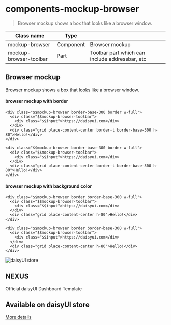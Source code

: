 # components-mockup-browser

> Browser mockup shows a box that looks like a browser window.

| Class name             | Type      |                                                |
| ---------------------- | --------- | ---------------------------------------------- |
| mockup-browser         | Component | Browser mockup                                 |
| mockup-browser-toolbar | Part      | Toolbar part which can include addressbar, etc |

## Browser mockup

Browser mockup shows a box that looks like a browser window.

[](#browser-mockup-with-border)

#### browser mockup with border

```
<div class="$$mockup-browser border-base-300 border w-full">
  <div class="$$mockup-browser-toolbar">
    <div class="$$input">https://daisyui.com</div>
  </div>
  <div class="grid place-content-center border-t border-base-300 h-80">Hello!</div>
</div>
```

```
<div class="$$mockup-browser border-base-300 border w-full">
  <div class="$$mockup-browser-toolbar">
    <div class="$$input">https://daisyui.com</div>
  </div>
  <div class="grid place-content-center border-t border-base-300 h-80">Hello!</div>
</div>
```

[](#browser-mockup-with-background-color)

#### browser mockup with background color

```
<div class="$$mockup-browser border border-base-300 w-full">
  <div class="$$mockup-browser-toolbar">
    <div class="$$input">https://daisyui.com</div>
  </div>
  <div class="grid place-content-center h-80">Hello!</div>
</div>
```

```
<div class="$$mockup-browser border border-base-300 w-full">
  <div class="$$mockup-browser-toolbar">
    <div class="$$input">https://daisyui.com</div>
  </div>
  <div class="grid place-content-center h-80">Hello!</div>
</div>
```

![daisyUI store](https://img.daisyui.com/images/store/nexus.webp)

## NEXUS  
Official daisyUI Dashboard Template

## Available on daisyUI store

[More details](/store)
